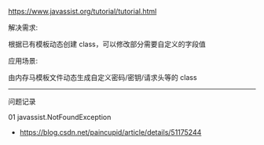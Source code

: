 
https://www.javassist.org/tutorial/tutorial.html

解决需求:

根据已有模板动态创建 class，可以修改部分需要自定义的字段值

应用场景:

由内存马模板文件动态生成自定义密码/密钥/请求头等的 class

---

问题记录

01 javassist.NotFoundException
- https://blog.csdn.net/paincupid/article/details/51175244 
